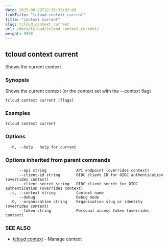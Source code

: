 ```yaml
---
date: 2025-09-29T22:35:32+02:00
linkTitle: "tcloud context current"
title: "context current"
slug: tcloud_context_current
url: /docs/tcloud/tcloud_context_current/
weight: 9990
---
```

## tcloud context current

Shows the current context

### Synopsis

Shows the current context (or the context set with the --context flag)

```
tcloud context current [flags]
```

### Examples

```
tcloud context current
```

### Options

```
  -h, --help   help for current
```

### Options inherited from parent commands

```
      --api string             API endpoint (overrides context)
      --client-id string       OIDC client ID for OIDC authentication (overrides context)
      --client-secret string   OIDC client secret for OIDC authentication (overrides context)
  -c, --context string         Context name
      --debug                  Debug mode
  -O, --organisation string    Organisation slug or identity (overrides context)
      --token string           Personal access token (overrides context)
```

### SEE ALSO

* [tcloud context](/docs/tcloud/tcloud_context/)	 - Manage context

